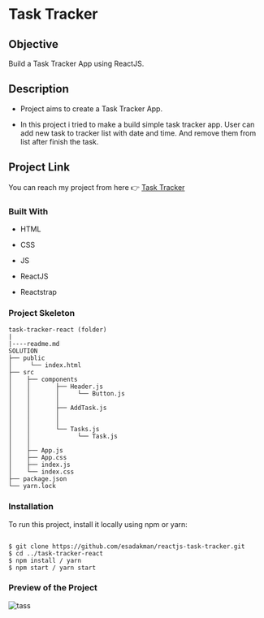 # Task Tracker

## Objective

Build a Task Tracker App using ReactJS.

## Description

- Project aims to create a Task Tracker App.

- In this project i tried to make a build simple task tracker app. User can add new task to tracker list with date and time. And remove them from list after finish the task.

## Project Link

You can reach my project from here 👉 [Task Tracker](https://task-masterr.netlify.app/)



### Built With

- HTML

- CSS

- JS

- ReactJS

- Reactstrap

### Project Skeleton

```
task-tracker-react (folder)
|
|----readme.md
SOLUTION
├── public
│     └── index.html
├── src
│    ├── components
│    │       ├── Header.js
│    │       │     └── Button.js
│    │       │
│    │       ├── AddTask.js
│    │       │
│    │       │
│    │       └── Tasks.js
│    │             └── Task.js
│    │
│    ├── App.js
│    ├── App.css
│    ├── index.js
│    └── index.css
├── package.json
└── yarn.lock
```

### Installation

To run this project, install it locally using npm or yarn:

```

$ git clone https://github.com/esadakman/reactjs-task-tracker.git
$ cd ../task-tracker-react
$ npm install / yarn
$ npm start / yarn start
```

### Preview of the Project 

![tass](https://user-images.githubusercontent.com/98649983/178139721-7af5cb23-07e3-4b42-bb3b-e099bfee768c.gif)

